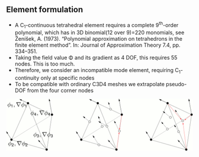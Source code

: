 ## Element formulation

- A C<sub>1</sub>-continuous tetrahedral element requires a complete 9<sup>th</sup>-order polynomial, which has in 3D binomial(12 over 9)=220 monomials, see Ženı́šek, A. (1973). “Polynomial approximation on tetrahedrons in the finite element method”. In: Journal of Approximation Theory 7.4, pp. 334–351.
- Taking the field value &Phi; and its gradient as 4 DOF, this requires 55 nodes. This is too much. 
- Therefore, we consider an incompatible mode element, requiring C<sub>1</sub>-continuity only at specific nodes
- To be compatible with ordinary C3D4 meshes we extrapolate pseudo-DOF from the four corner nodes 

![Element formulation sketch](./element_formulation.gif "Element formulation sketch")
